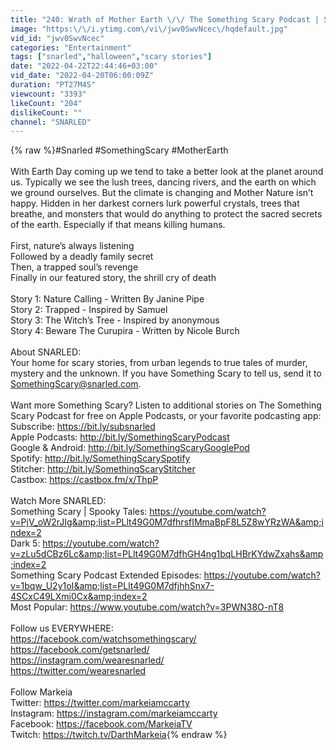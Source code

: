 ```yaml
---
title: "240: Wrath of Mother Earth \/\/ The Something Scary Podcast | Snarled"
image: "https:\/\/i.ytimg.com\/vi\/jwv0SwvNcec\/hqdefault.jpg"
vid_id: "jwv0SwvNcec"
categories: "Entertainment"
tags: ["snarled","halloween","scary stories"]
date: "2022-04-22T22:44:46+03:00"
vid_date: "2022-04-20T06:00:09Z"
duration: "PT27M4S"
viewcount: "3393"
likeCount: "204"
dislikeCount: ""
channel: "SNARLED"
---
```

{% raw %}#Snarled #SomethingScary #MotherEarth<br /><br />With Earth Day coming up we tend to take a better look at the planet around us. Typically we see the lush trees, dancing rivers, and the earth on which we ground ourselves. But the climate is changing and Mother Nature isn’t happy. Hidden in her darkest corners lurk powerful crystals, trees that breathe, and monsters that would do anything to protect the sacred secrets of the earth. Especially if that means killing humans. <br /><br />First, nature’s always listening <br />Followed by a deadly family secret<br />Then, a trapped soul’s revenge<br />Finally in our featured story, the shrill cry of death<br /><br />Story 1: Nature Calling - Written By Janine Pipe<br />Story 2: Trapped - Inspired by Samuel<br />Story 3: The Witch’s Tree - Inspired by anonymous<br />Story 4: Beware The Curupira - Written by Nicole Burch<br /><br />About SNARLED: <br />Your home for scary stories, from urban legends to true tales of murder, mystery and the unknown. If you have Something Scary to tell us, send it to SomethingScary@snarled.com.<br /><br />Want more Something Scary? Listen to additional stories on The Something Scary Podcast for free on Apple Podcasts, or your favorite podcasting app:<br />Subscribe: <a rel="nofollow" target="blank" href="https://bit.ly/subsnarled">https://bit.ly/subsnarled</a><br />Apple Podcasts: <a rel="nofollow" target="blank" href="http://bit.ly/SomethingScaryPodcast">http://bit.ly/SomethingScaryPodcast</a> <br />Google &amp; Android: <a rel="nofollow" target="blank" href="http://bit.ly/SomethingScaryGooglePod">http://bit.ly/SomethingScaryGooglePod</a> <br />Spotify: <a rel="nofollow" target="blank" href="http://bit.ly/SomethingScarySpotify">http://bit.ly/SomethingScarySpotify</a> <br />Stitcher: <a rel="nofollow" target="blank" href="http://bit.ly/SomethingScaryStitcher">http://bit.ly/SomethingScaryStitcher</a> <br />Castbox: <a rel="nofollow" target="blank" href="https://castbox.fm/x/ThpP">https://castbox.fm/x/ThpP</a><br /><br />Watch More SNARLED:<br />Something Scary | Spooky Tales: <a rel="nofollow" target="blank" href="https://youtube.com/watch?v=PjV_oW2rJIg&amp;list=PLlt49G0M7dfhrsfIMmaBpF8L5Z8wYRzWA&amp;index=2">https://youtube.com/watch?v=PjV_oW2rJIg&amp;list=PLlt49G0M7dfhrsfIMmaBpF8L5Z8wYRzWA&amp;index=2</a> <br />Dark 5: <a rel="nofollow" target="blank" href="https://youtube.com/watch?v=zLu5dCBz6Lc&amp;list=PLlt49G0M7dfhGH4ng1bqLHBrKYdwZxahs&amp;index=2">https://youtube.com/watch?v=zLu5dCBz6Lc&amp;list=PLlt49G0M7dfhGH4ng1bqLHBrKYdwZxahs&amp;index=2</a> <br />Something Scary Podcast Extended Episodes: <a rel="nofollow" target="blank" href="https://youtube.com/watch?v=1bqw_U2y1oI&amp;list=PLlt49G0M7dfjhhSnx7-4SCxC49LXmi0Cx&amp;index=2">https://youtube.com/watch?v=1bqw_U2y1oI&amp;list=PLlt49G0M7dfjhhSnx7-4SCxC49LXmi0Cx&amp;index=2</a> <br />Most Popular: <a rel="nofollow" target="blank" href="https://www.youtube.com/watch?v=3PWN38O-nT8">https://www.youtube.com/watch?v=3PWN38O-nT8</a><br /><br />Follow us EVERYWHERE:<br /><a rel="nofollow" target="blank" href="https://facebook.com/watchsomethingscary/">https://facebook.com/watchsomethingscary/</a> <br /><a rel="nofollow" target="blank" href="https://facebook.com/getsnarled/">https://facebook.com/getsnarled/</a> <br /><a rel="nofollow" target="blank" href="https://instagram.com/wearesnarled/">https://instagram.com/wearesnarled/</a>  <br /><a rel="nofollow" target="blank" href="https://twitter.com/wearesnarled">https://twitter.com/wearesnarled</a> <br /><br />Follow Markeia<br />Twitter: <a rel="nofollow" target="blank" href="https://twitter.com/markeiamccarty">https://twitter.com/markeiamccarty</a> <br />Instagram: <a rel="nofollow" target="blank" href="https://instagram.com/markeiamccarty">https://instagram.com/markeiamccarty</a>  <br />Facebook: <a rel="nofollow" target="blank" href="https://facebook.com/MarkeiaTV">https://facebook.com/MarkeiaTV</a> <br />Twitch: <a rel="nofollow" target="blank" href="https://twitch.tv/DarthMarkeia">https://twitch.tv/DarthMarkeia</a>{% endraw %}
